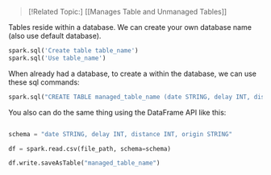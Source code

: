 >[!Related Topic:]
>[[Manages Table and Unmanaged Tables]]


Tables reside within a database. We  can create your own database name (also use default database). 

```python
spark.sql('Create table table_name')
spark.sql('Use table_name')
```

When already had a database, to create a within the database, we can use these sql commands:
```python
spark.sql("CREATE TABLE managed_table_name (date STRING, delay INT, distance INT")
```

You also can do the same thing using the DataFrame API like this:

```python

schema = "date STRING, delay INT, distance INT, origin STRING"

df = spark.read.csv(file_path, schema=schema)

df.write.saveAsTable("managed_table_name")
```








